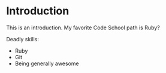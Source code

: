 Introduction
============

This is an introduction.
My favorite Code School path is Ruby?

Deadly skills:

* Ruby
* Git
* Being generally awesome
